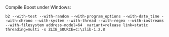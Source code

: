 Compile Boost under Windows:

    b2 --with-test --with-random --with-program_options --with-date_time --with-chrono --with-system --with-thread --with-regex --with-iostreams --with-filesystem address-model=64  variant=release link=static threading=multi -s ZLIB_SOURCE=C:\zlib-1.2.8

